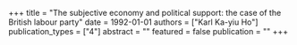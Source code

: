 +++
title = "The subjective economy and political support: the case of the British labour party"
date = 1992-01-01
authors = ["Karl Ka-yiu Ho"]
publication_types = ["4"]
abstract = ""
featured = false
publication = ""
+++

